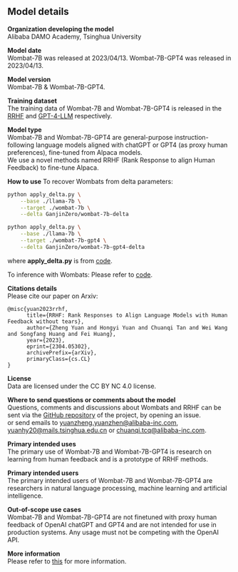 ## Model details

**Organization developing the model**  
Alibaba DAMO Academy, Tsinghua University

**Model date**  
Wombat-7B was released at 2023/04/13.
Wombat-7B-GPT4 was released in 2023/04/13.

**Model version**  
Wombat-7B & Wombat-7B-GPT4.

**Training dataset**  
The training data of Wombat-7B and Wombat-7B-GPT4 is released in the [RRHF](https://github.com/GanjinZero/RRHF) and [GPT-4-LLM](https://github.com/Instruction-Tuning-with-GPT-4/GPT-4-LLM) respectively.

**Model type**  
Wombat-7B and Wombat-7B-GPT4 are general-purpose instruction-following language models aligned with chatGPT or GPT4 (as proxy human preferences), fine-tuned from Alpaca models.  
We use a novel methods named RRHF (Rank Response to align Human Feedback) to fine-tune Alpaca.

**How to use**
To recover Wombats from delta parameters:  
```bash 
python apply_delta.py \
    --base ./llama-7b \
    --target ./wombat-7b \
    --delta GanjinZero/wombat-7b-delta

python apply_delta.py \
    --base ./llama-7b \
    --target ./wombat-7b-gpt4 \
    --delta GanjinZero/wombat-7b-gpt4-delta
```
where **apply_delta.py** is from [code](https://github.com/GanjinZero/RRHF/blob/main/apply_delta.py).

To inference with Wombats: Please refer to [code](https://github.com/GanjinZero/RRHF/blob/main/single_sentence_inference.py).

**Citations details**  
Please cite our paper on Arxiv:
```
@misc{yuan2023rrhf,
      title={RRHF: Rank Responses to Align Language Models with Human Feedback without tears}, 
      author={Zheng Yuan and Hongyi Yuan and Chuanqi Tan and Wei Wang and Songfang Huang and Fei Huang},
      year={2023},
      eprint={2304.05302},
      archivePrefix={arXiv},
      primaryClass={cs.CL}
}
```

**License**  
Data are licensed under the CC BY NC 4.0 license.

**Where to send questions or comments about the model**  
Questions, comments and discussions about Wombats and RRHF can be sent via the [GitHub repository](https://github.com/GanjinZero/RRHF) of the project, by opening an issue.  
or send emails to yuanzheng.yuanzhen@alibaba-inc.com, yuanhy20@mails.tsinghua.edu.cn or chuanqi.tcq@alibaba-inc.com.

**Primary intended uses**  
The primary use of Wombat-7B and Wombat-7B-GPT4 is research on learning from human feedback and is a prototype of RRHF methods.

**Primary intended users**  
The primary intended users of Wombat-7B and Wombat-7B-GPT4 are researchers in natural language processing, machine learning and artificial intelligence.

**Out-of-scope use cases**  
Wombat-7B and Wombat-7B-GPT4 are not finetuned with proxy human feedback of OpenAI chatGPT and GPT4 and are not intended for use in production systems.
Any usage must not be competing with the OpenAI API.

**More information**  
Please refer to [this](../README.md) for more information.
